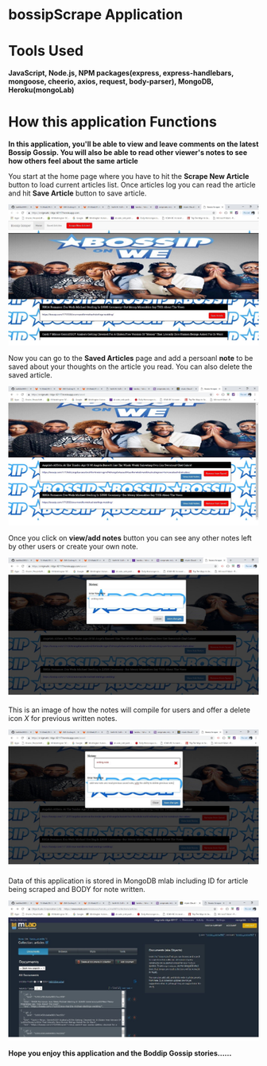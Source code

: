 # bossipScrape Application 

# Tools Used

**JavaScript, Node.js, NPM packages(express, express-handlebars, mongoose, cheerio, axios, request, body-parser), MongoDB, Heroku(mongoLab)**


# How this application Functions


**In this application, you'll be able to view and leave comments on the latest Bossip Gossip. You will also be able to read other viewer's notes to see how others feel about the same article**

You start at the home page where you have to hit the **Scrape New Article** button to load current articles list. Once articles log you can read the article and hit **Save Article** button to save article.

![Image of App](https://github.com/keefske2000/bossipScrape/blob/master/public/img/homePage.jpg)

Now you can go to the **Saved Articles** page and add a persoanl **note** to be saved about your thoughts on the article you read. You can also delete the saved article.

![Image of App](https://github.com/keefske2000/bossipScrape/blob/master/public/img/savedArticles.jpg)

Once you click on **view/add notes** button you can see any other notes left by other users or create your own note.

![Image of App](https://github.com/keefske2000/bossipScrape/blob/master/public/img/notePhoto.jpg)

This is an image of how the notes will compile for users and offer a delete icon *X* for previous written notes. 

![Image of App](https://github.com/keefske2000/bossipScrape/blob/master/public/img/newNote.jpg)

Data of this application is stored in MongoDB mlab including ID for article being scraped and BODY for note written.

![Image of App](https://github.com/keefske2000/bossipScrape/blob/master/public/img/mongoLab.jpg)

**Hope you enjoy this application and the Boddip Gossip stories......**